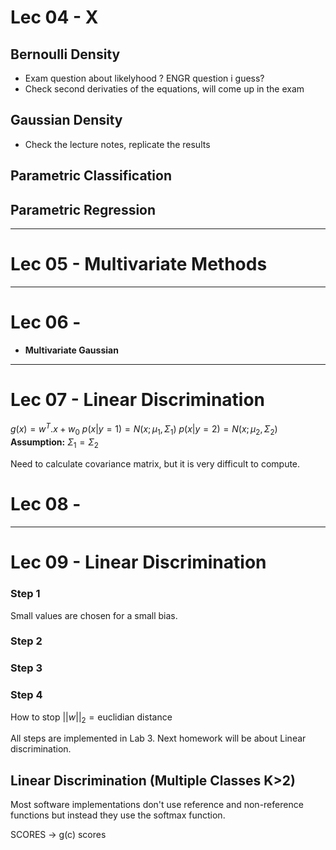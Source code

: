 # Lec 04 - X
## Bernoulli Density
* Exam question about likelyhood ? ENGR question i guess?
* Check second derivaties of the equations, will come up in the exam

## Gaussian Density
* Check the lecture notes, replicate the results

## Parametric Classification

## Parametric Regression

----

# Lec 05 - Multivariate Methods

----

# Lec 06 - 

* **Multivariate Gaussian**

--- 
# Lec 07 - Linear Discrimination
$g(x) = w^T.x + w_0$
$p(x|y=1) = N(x;\mu_1, \Sigma_1)$ $p(x|y=2) = N(x;\mu_2, \Sigma_2)$
**Assumption:** $\Sigma_1 = \Sigma_2$

Need to calculate covariance matrix, but it is very difficult to compute.

# Lec 08 - 

---
# Lec 09 - Linear Discrimination
### Step 1
Small values are chosen for a small bias.
### Step 2

### Step 3
### Step 4
How to stop
$||w||_2 = \text{euclidian distance}$

All steps are implemented in Lab 3. Next homework will be about Linear discrimination.

## Linear Discrimination (Multiple Classes K>2)

Most software implementations don't use reference and non-reference functions but instead they use the softmax function. 

SCORES -> g(c) scores

